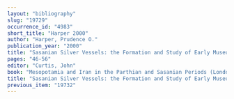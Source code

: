 ```yaml
---
layout: "bibliography"
slug: "19729"
occurrence_id: "4983"
short_title: "Harper 2000"
author: "Harper, Prudence O."
publication_year: "2000"
title: "Sasanian Silver Vessels: the Formation and Study of Early Museum Collections"
pages: "46-56"
editor: "Curtis, John"
book: "Mesopotamia and Iran in the Parthian and Sasanian Periods (London)"
title: "Sasanian Silver Vessels: the Formation and Study of Early Museum Collections"
previous_item: "19732"
---
```

